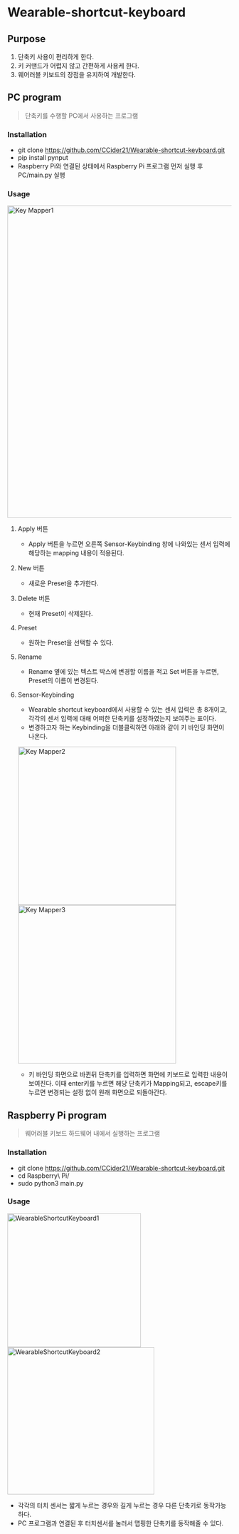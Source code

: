 # Wearable-shortcut-keyboard

## Purpose

1) 단축키 사용이 편리하게 한다.
2) 키 커맨드가 어렵지 않고 간편하게 사용케 한다.
3) 웨어러블 키보드의 장점을 유지하여 개발한다.

## PC program

> 단축키를 수행할 PC에서 사용하는 프로그램

### Installation

+ git clone https://github.com/CCider21/Wearable-shortcut-keyboard.git
+ pip install pynput
+ Raspberry Pi와 연결된 상태에서 Raspberry Pi 프로그램 먼저 실행 후 PC/main.py 실행

### Usage

<img width="700" alt="Key Mapper1" src="https://user-images.githubusercontent.com/67242042/134286544-fdb3de1d-a089-48f3-bbff-1517308972f5.PNG">

1. Apply 버튼
    + Apply 버튼을 누르면 오른쪽 Sensor-Keybinding 창에 나와있는 센서 입력에 해당하는 mapping 내용이 적용된다.
2. New 버튼
    + 새로운 Preset을 추가한다.
  
3. Delete 버튼
    + 현재 Preset이 삭제된다.
  
4. Preset
    + 원하는 Preset을 선택할 수 있다.
  
5. Rename
    + Rename 옆에 있는 텍스트 박스에 변경할 이름을 적고 Set 버튼을 누르면, Preset의 이름이 변경된다.
  
6. Sensor-Keybinding
    + Wearable shortcut keyboard에서 사용할 수 있는 센서 입력은 총 8개이고, 각각의 센서 입력에 대해 어떠한 단축키를 설정하였는지 보여주는 표이다. 
    + 변경하고자 하는 Keybinding을 더블클릭하면 아래와 같이 키 바인딩 화면이 나온다.
  
    <img width="355" alt="Key Mapper2" src="https://user-images.githubusercontent.com/67242042/134286601-7eb0f040-f516-477a-8411-42584defef61.PNG">   <img width="355" alt="Key Mapper3" src="https://user-images.githubusercontent.com/67242042/134290951-4315e524-dd28-40cd-a643-492cf04f6685.PNG">
    + 키 바인딩 화면으로 바뀐뒤 단축키를 입력하면 화면에 키보드로 입력한 내용이 보여진다. 이때 enter키를 누르면 해당 단축키가 Mapping되고, escape키를 누르면 변경되는 설정 없이 원래 화면으로 되돌아간다.



## Raspberry Pi program

> 웨어러블 키보드 하드웨어 내에서 실행하는 프로그램

### Installation

+ git clone https://github.com/CCider21/Wearable-shortcut-keyboard.git
+ cd Raspberry\ Pi/
+ sudo python3 main.py

### Usage

  <img width="300" alt="WearableShortcutKeyboard1" src="https://user-images.githubusercontent.com/67242042/134286634-8094cb55-2ced-4021-aded-20caf07808f3.PNG">   <img width="330" alt="WearableShortcutKeyboard2" src="https://user-images.githubusercontent.com/67242042/134286645-f0270dc6-af11-40e1-9a9e-03416c11f70e.PNG">

  + 각각의 터치 센서는 짧게 누르는 경우와 길게 누르는 경우 다른 단축키로 동작가능하다.
  + PC 프로그램과 연결된 후 터치센서를 눌러서 맵핑한 단축키를 동작해줄 수 있다.
  
